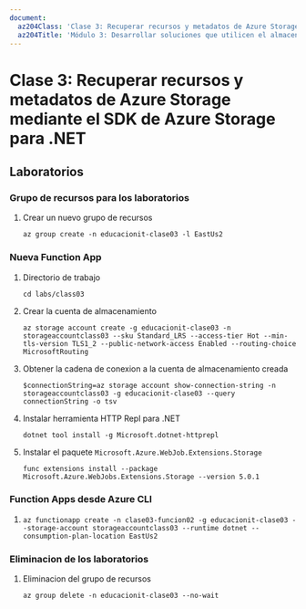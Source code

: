 ```yaml
---
document:
  az204Class: 'Clase 3: Recuperar recursos y metadatos de Azure Storage mediante el SDK de Azure Storage para .NET'
  az204Title: 'Módulo 3: Desarrollar soluciones que utilicen el almacenamiento de blobs'
---
```


# Clase 3: Recuperar recursos y metadatos de Azure Storage mediante el SDK de Azure Storage para .NET

## Laboratorios

### Grupo de recursos para los laboratorios

1. Crear un nuevo grupo de recursos
    ```pwsh
    az group create -n educacionit-clase03 -l EastUs2
    ```

### Nueva Function App

1. Directorio de trabajo
    ```pwsh
    cd labs/class03
    ```
1. Crear la cuenta de almacenamiento
    ```pwsh
    az storage account create -g educacionit-clase03 -n storageaccountclass03 --sku Standard_LRS --access-tier Hot --min-tls-version TLS1_2 --public-network-access Enabled --routing-choice MicrosoftRouting
    ```
1. Obtener la cadena de conexion a la cuenta de almacenamiento creada
    ```pwsh
    $connectionString=az storage account show-connection-string -n storageaccountclass03 -g educacionit-clase03 --query connectionString -o tsv
    ```
1. Instalar herramienta HTTP Repl para .NET
    ```pwsh
    dotnet tool install -g Microsoft.dotnet-httprepl
    ```
1. Instalar el paquete `Microsoft.Azure.WebJob.Extensions.Storage`
    ```pwsh
    func extensions install --package Microsoft.Azure.WebJobs.Extensions.Storage --version 5.0.1
    ```

### Function Apps desde Azure CLI

1. 
    ```pwsh
    az functionapp create -n clase03-funcion02 -g educacionit-clase03 --storage-account storageaccountclass03 --runtime dotnet --consumption-plan-location EastUs2
    ```

### Eliminacion de los laboratorios

1. Eliminacion del grupo de recursos
    ```pwsh
    az group delete -n educacionit-clase03 --no-wait
    ```
